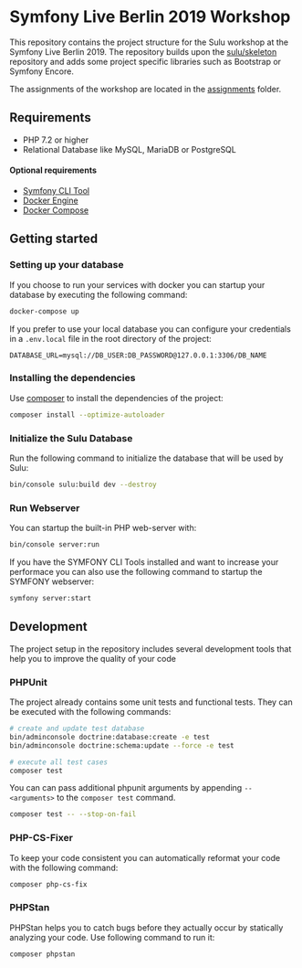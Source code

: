 # Symfony Live Berlin 2019 Workshop

This repository contains the project structure for the Sulu workshop at the Symfony Live Berlin 2019. The repository builds upon 
the [sulu/skeleton](https://github.com/sulu/skeleton) repository and adds some project specific libraries such as Bootstrap or Symfony Encore.

The assignments of the workshop are located in the [assignments](/assignments) folder.

## Requirements

- PHP 7.2 or higher
- Relational Database like MySQL, MariaDB or PostgreSQL

#### Optional requirements
- [Symfony CLI Tool](https://symfony.com/doc/master/cloud/getting-started.html)
- [Docker Engine](https://docs.docker.com/engine/installation/)
- [Docker Compose](https://docs.docker.com/compose/install/)

## Getting started

### Setting up your database

If you choose to run your services with docker you can startup your database by executing the following command:

```bash
docker-compose up
```

If you prefer to use your local database you can configure your credentials in a `.env.local` file in the root directory of the project:

```dotenv
DATABASE_URL=mysql://DB_USER:DB_PASSWORD@127.0.0.1:3306/DB_NAME
```

### Installing the dependencies

Use [composer](https://getcomposer.org/) to install the dependencies of the project:

```bash
composer install --optimize-autoloader
```

### Initialize the Sulu Database

Run the following command to initialize the database that will be used by Sulu:

```bash
bin/console sulu:build dev --destroy
```

### Run Webserver

You can startup the built-in PHP web-server with:

```bash
bin/console server:run
```

If you have the SYMFONY CLI Tools installed and want to increase your performace you can also use the following command to startup the SYMFONY webserver:

```bash
symfony server:start
```

## Development

The project setup in the repository includes several development tools that help you to improve the quality of your code

### PHPUnit

The project already contains some unit tests and functional tests. They can be executed with the following commands:

```bash
# create and update test database
bin/adminconsole doctrine:database:create -e test
bin/adminconsole doctrine:schema:update --force -e test

# execute all test cases
composer test
```

You can can pass additional phpunit arguments by appending `-- <arguments>` to the `composer test` command.

```bash
composer test -- --stop-on-fail
```

### PHP-CS-Fixer

To keep your code consistent you can automatically reformat your code with the following command:

```bash
composer php-cs-fix
```

### PHPStan

PHPStan helps you to catch bugs before they actually occur by statically analyzing your code. Use following command to run it:

```bash
composer phpstan
```
